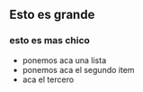 ## Esto es grande
### esto es mas chico
* ponemos aca una lista
* ponemos aca el segundo item
* aca el tercero
